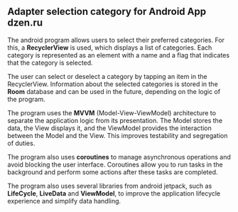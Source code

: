## Adapter selection category for Android App dzen.ru

The android program allows users to select their preferred categories. For this, a **RecyclerView** is used, which displays a list of categories. Each category is represented as an element with a name and a flag that indicates that the category is selected.

The user can select or deselect a category by tapping an item in the RecyclerView. Information about the selected categories is stored in the **Room** database and can be used in the future, depending on the logic of the program.

The program uses the **MVVM** (Model-View-ViewModel) architecture to separate the application logic from its presentation. The Model stores the data, the View displays it, and the ViewModel provides the interaction between the Model and the View. This improves testability and segregation of duties.

The program also uses **coroutines** to manage asynchronous operations and avoid blocking the user interface. Coroutines allow you to run tasks in the background and perform some actions after these tasks are completed.

The program also uses several libraries from android jetpack, such as **LifeCycle**, **LiveData** and **ViewModel**, to improve the application lifecycle experience and simplify data handling.

